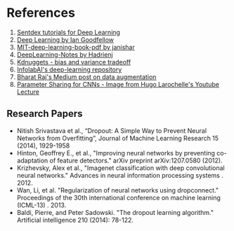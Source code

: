 # References 

1. [Sentdex tutorials for Deep Learning](https://www.youtube.com/watch?v=oYbVFhK_olY&list=PLQVvvaa0QuDfKTOs3Keq_kaG2P55YRn5v&index=43)
2. [Deep Learning by Ian Goodfellow](http://www.deeplearningbook.org)
3. [MIT-deep-learning-book-pdf by janishar](https://github.com/janishar/mit-deep-learning-book-pdf)
4. [DeepLearning-Notes by Hadrienj](https://github.com/hadrienj/deepLearningBook-Notes)
5. [Kdnuggets - bias and variance tradeoff](https://www.kdnuggets.com/2016/08/bias-variance-tradeoff-overview.html)
6. [InfolabAI's deep-learning repository](https://github.com/InfolabAI/DeepLearning/blob/master)
7. [Bharat Raj's Medium post on data augmentation](https://medium.com/nanonets/how-to-use-deep-learning-when-you-have-limited-data-part-2-data-augmentation-c26971dc8ced)
8. [Parameter Sharing for CNNs - Image from Hugo Larochelle's Youtube Lecture](https://www.youtube.com/watch?v=aAT1t9p7ShM)


## Research Papers 

* Nitish Srivastava et al., “Dropout: A Simple Way to Prevent Neural Networks from Overfitting”, Journal of Machine Learning Research 15 (2014), 1929-1958
* Hinton, Geoffrey E., et al., "Improving neural networks by preventing co-adaptation of feature detectors." arXiv preprint arXiv:1207.0580 (2012).
* Krizhevsky, Alex et al., "Imagenet classification with deep convolutional neural networks." Advances in neural information processing systems . 2012.
* Wan, Li, et al. "Regularization of neural networks using dropconnect." Proceedings of the 30th international conference on machine learning (ICML-13) . 2013.
* Baldi, Pierre, and Peter Sadowski. "The dropout learning algorithm." Artificial intelligence 210 (2014): 78-122.

